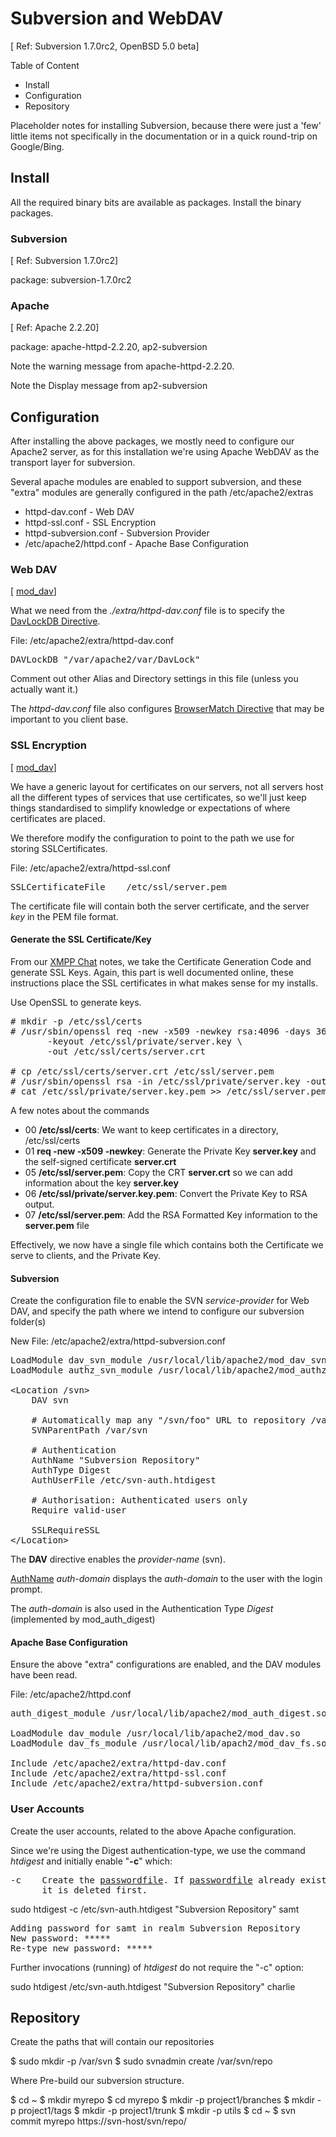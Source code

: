 # Subversion and WebDAV

&#91; Ref: Subversion 1.7.0rc2, OpenBSD 5.0 beta]

<div class="toc">
Table of Content
<ul>
	<li>Install</li>
	<li>Configuration</li>
	<li>Repository</li>
</ul>
</div>

Placeholder notes for installing Subversion, because there were just a 
'few' little items not specifically in the documentation or in a quick
round-trip on Google/Bing.

## Install

All the required binary bits are available as packages. Install the
binary packages.

### Subversion

&#91; Ref: Subversion 1.7.0rc2]

package: subversion-1.7.0rc2

### Apache

&#91; Ref: Apache 2.2.20]

package: apache-httpd-2.2.20, ap2-subversion

Note the warning message from apache-httpd-2.2.20.

Note the Display message from ap2-subversion

## Configuration

After installing the above packages, we mostly need to configure
our Apache2 server, as for this installation we're using Apache
WebDAV as the transport layer for subversion.

Several apache modules are enabled to support subversion, and 
these "extra" modules are generally configured in the path
/etc/apache2/extras

- httpd-dav.conf - Web DAV
- httpd-ssl.conf - SSL Encryption
- httpd-subversion.conf - Subversion Provider
- /etc/apache2/httpd.conf - Apache Base Configuration

### Web DAV

&#91; [mod_dav](http://httpd.apache.org/docs/2.2/mod/mod_dav.html)]

What we need from the *./extra/httpd-dav.conf* file is to specify the
[DavLockDB Directive](http://httpd.apache.org/docs/2.2/mod/mod_dav_fs.html#davlockdb).

File: /etc/apache2/extra/httpd-dav.conf

<pre class="config-file">
DAVLockDB "/var/apache2/var/DavLock"
</pre>

Comment out other Alias and Directory settings in this file (unless
you actually want it.)

The *httpd-dav.conf* file also configures [BrowserMatch Directive](http://httpd.apache.org/docs/2.2/mod/mod_setenvif.html#browsermatch)
that may be important to you client base.

### SSL Encryption

&#91; [mod_dav](http://httpd.apache.org/docs/2.2/mod/mod_ssl.html)]

We have a generic layout for certificates on our servers, not
all servers host all the different types of services that use
certificates, so we'll just keep things standardised to simplify
knowledge or expectations of where certificates are placed.

We therefore modify the configuration to point to the path we
use for storing SSLCertificates.

File: /etc/apache2/extra/httpd-ssl.conf

<pre class="config-file">
SSLCertificateFile    /etc/ssl/server.pem
</pre>

The certificate file will contain both the server certificate,
and the server *key* in the PEM file format.

#### Generate the SSL Certificate/Key

From our [XMPP Chat](../comms/xmpp.html) notes, we take the Certificate Generation
Code and generate SSL Keys. Again, this part is well documented online, these 
instructions place the SSL certificates in what makes sense for my installs.

Use OpenSSL to generate keys.

<pre class="command-line">
# mkdir -p /etc/ssl/certs
# /usr/sbin/openssl req -new -x509 -newkey rsa:4096 -days 3650 \
       -keyout /etc/ssl/private/server.key \
	   -out /etc/ssl/certs/server.crt

# cp /etc/ssl/certs/server.crt /etc/ssl/server.pem
# /usr/sbin/openssl rsa -in /etc/ssl/private/server.key -out /etc/ssl/private/server.key.pem
# cat /etc/ssl/private/server.key.pem >> /etc/ssl/server.pem
</pre>

A few notes about the commands

- 	00 **/etc/ssl/certs**: We want to keep certificates in a directory, /etc/ssl/certs
- 	01 **req -new -x509 -newkey**: Generate the Private Key **server.key** and the self-signed certificate **server.crt**
- 	05 **/etc/ssl/server.pem**: Copy the CRT **server.crt** so we can add information about the key **server.key**
-	06 **/etc/ssl/private/server.key.pem**: Convert the Private Key to RSA output.
-	07 **/etc/ssl/server.pem**: Add the RSA Formatted Key information to the **server.pem** file

Effectively, we now have a single file which contains both the Certificate we serve to clients,
and the Private Key.

#### Subversion

Create the configuration file to enable the SVN *service-provider* for Web DAV,
and specify the path where we intend to configure our subversion folder(s)

New File: /etc/apache2/extra/httpd-subversion.conf

<pre class="config-file">
LoadModule dav_svn_module /usr/local/lib/apache2/mod_dav_svn.so
LoadModule authz_svn_module /usr/local/lib/apache2/mod_authz_svn.so

&lt;Location /svn>
    DAV svn
	
	# Automatically map any "/svn/foo" URL to repository /var/svn/foo
	SVNParentPath /var/svn
	
	# Authentication
	AuthName "Subversion Repository"
	AuthType Digest
	AuthUserFile /etc/svn-auth.htdigest
	
	# Authorisation: Authenticated users only
	Require valid-user
	
	SSLRequireSSL
&lt;/Location>
</pre>

The **DAV** directive enables the *provider-name* (svn). 

[AuthName](httpd.apache.org/docs/2.2/mod/core.html#authname) *auth-domain* displays the *auth-domain* 
to the user with the login prompt.

The *auth-domain* is also used in the Authentication Type *Digest* 
(implemented by mod_auth_digest)


#### Apache Base Configuration

Ensure the above "extra" configurations are enabled, and the
DAV modules have been read.


File: /etc/apache2/httpd.conf

<pre class="config-file">
auth_digest_module /usr/local/lib/apache2/mod_auth_digest.so

LoadModule dav_module /usr/local/lib/apache2/mod_dav.so
LoadModule dav_fs_module /usr/local/lib/apach2/mod_dav_fs.so

Include /etc/apache2/extra/httpd-dav.conf
Include /etc/apache2/extra/httpd-ssl.conf
Include /etc/apache2/extra/httpd-subversion.conf
</pre>

### User Accounts

Create the user accounts, related to the above Apache configuration.

Since we're using the Digest authentication-type, we use the command *htdigest*
and initially enable "**-c**" which:

<pre class="manpage">
-c    Create the <u>passwordfile</u>. If <u>passwordfile</u> already exists,
      it is deleted first.
</pre>

<!--(block|syntax("bash"))-->
sudo htdigest -c /etc/svn-auth.htdigest "Subversion Repository" samt
<!--(end)-->
<pre class="screen-output">
Adding password for samt in realm Subversion Repository
New password: *****
Re-type new password: *****
</pre>

Further invocations (running) of *htdigest* do not require the "-c" option:

<!--(block|syntax("bash"))-->
sudo htdigest /etc/svn-auth.htdigest "Subversion Repository" charlie
<!--(end)-->

## Repository

Create the paths that will contain our repositories

<!--(block|syntax("bash"))-->
$ sudo mkdir -p /var/svn
$ sudo svnadmin create /var/svn/repo
<!--(end)-->
Where 
Pre-build our subversion structure.

<!--(block|syntax("bash"))-->
$ cd ~
$ mkdir myrepo
$ cd myrepo
$ mkdir -p project1/branches
$ mkdir -p project1/tags
$ mkdir -p project1/trunk
$ mkdir -p utils
$ cd ~
$ svn commit myrepo https://svn-host/svn/repo/
<!--(end)-->


